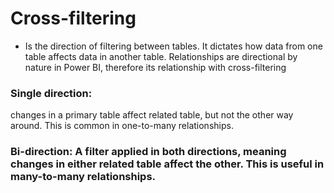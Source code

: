# Cross-filtering
- Is the direction of filtering between tables. It dictates how data from one table affects data in another table. Relationships are directional by nature in Power BI, therefore its relationship with cross-filtering

### Single direction: 
changes in a primary table affect related table, but not the other way around. This is common in one-to-many relationships.

### Bi-direction:  A filter applied in both directions, meaning changes in either related table affect the other. This is useful in many-to-many relationships.